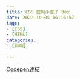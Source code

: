 ```yaml
---
title: CSS 控制小盒子 Box
date: 2022-10-05 16:16:57
tags:
- [CSS]
- [HTML]
categories:
- [前端]

---
```


[Codepen](https://codepen.io/tobywang2021/pen/RwyBKmK)連結





